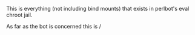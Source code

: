This is everything (not including bind mounts) that exists in perlbot's eval chroot jail.

As far as the bot is concerned this is /

